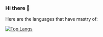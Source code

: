 ### Hi there 👋

<!--
**Talagozis/Talagozis** is a ✨ _special_ ✨ repository because its `README.md` (this file) appears on your GitHub profile.

Here are some ideas to get you started:

- 🔭 I’m currently working on ...
- 🌱 I’m currently learning ...
- 👯 I’m looking to collaborate on ...
- 🤔 I’m looking for help with ...
- 💬 Ask me about ...
- 📫 How to reach me: ...
- 😄 Pronouns: ...
- ⚡ Fun fact: ...
-->

Here are the languages that have mastry of: 

[![Top Langs](https://github-readme-stats.vercel.app/api/top-langs/?username=talagozis&layout=compact&&hide=css,html&langs_count=6)](https://github.com/talagozis)
